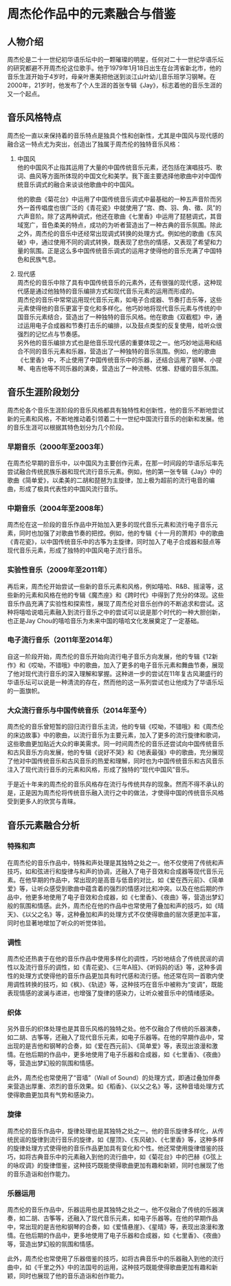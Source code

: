 # 周杰伦作品中的元素融合与借鉴

## 人物介绍

周杰伦是二十一世纪初华语乐坛中的一颗璀璨的明星，任何对二十一世纪华语乐坛的研究都避不开周杰伦这位歌手。他于1979年1月18日出生在台湾省新北市，他的音乐生涯开始于4岁时，母亲叶惠美把他送到淡江山叶幼儿音乐班学习钢琴。在2000年，21岁时，他发布了个人生涯的首张专辑《Jay》，标志着他的音乐生涯的又一个起点。

## 音乐风格特点

周杰伦一直以来保持着的音乐特点是独具个性和创新性，尤其是中国风与现代感的融合这一特点尤为突出，创造出了独属于周杰伦的独特音乐风格：

1.  中国风  
    他的中国风不止指其运用了大量的中国传统音乐元素，还包括在演唱技巧、歌词、曲风等方面所体现的中国文化和美学。我下面主要选择他歌曲中对中国传统音乐调式的融合来谈谈他歌曲中的中国风。

    他的歌曲《菊花台》中运用了中国传统音乐调式中最基础的一种五声音阶而另外一首传唱度也很广泛的《青花瓷》中就使用了“宫、商、羽、角、徵、凤”的六声音阶。除了这两种调式，他还在歌曲《七里香》中运用了琵琶调式，其音域宽广，音色柔美的特点，成功的为听者营造出了一种古典的音乐氛围。除此之外，周杰伦的音乐中还经常出现调式转换的处理方式。例如他的歌曲《东风破》中，通过使用不同的调式转换，既表现了悲伤的情感，又表现了希望和力量的氛围。正是这么多中国传统音乐调式的运用才使得他的音乐充满了中国特色和民族气息。

2.  现代感  
    周杰伦的音乐中除了具有中国传统音乐的元素外，还有很强的现代感，这种现代感是通过他独特的音乐编排方式和现代音乐元素的运用而形成的。  
    周杰伦的音乐中常常运用现代音乐元素，如电子合成器、节奏打击乐等，这些元素使得他的音乐更富于变化和多样化。他巧妙地将现代音乐元素与传统的中国音乐元素结合，营造出了一种独特的音乐风格。他在歌曲《双截棍》中，通过运用电子合成器和节奏打击乐的编排，以及鼓点类型的反复使用，给听众很强烈的记忆点与节奏感。  
    另外他的音乐编排方式也是他音乐现代感的重要体现之一。他巧妙地运用和结合不同的音乐元素和乐器，营造出了一种独特的音乐氛围。例如，他的歌曲《七里香》中，不止使用了中国传统音乐中的乐器，还结合运用了钢琴、小提琴、电吉他等不同乐器的演奏，营造出了一种流畅、优雅、舒缓的音乐氛围。

## 音乐生涯阶段划分

周杰伦各个音乐生涯阶段的音乐风格都具有独特性和创新性，他的音乐不断地尝试新的元素和风格，不断地推动着引领着二十一世纪中国流行音乐的创新和发展。他的音乐生涯可以根据其特色划分为几个阶段。

### 早期音乐（2000年至2003年）

在周杰伦早期的音乐中，以中国风为主要创作元素，在那一时间段的华语乐坛率先尝试融合传统民族乐器和现代流行音乐元素。例如，他的第一张专辑《Jay》中的歌曲《简单爱》，以柔美的二胡和琵琶为主旋律，加上极为超前的流行电音的编曲，形成了极具代表性的中国风流行音乐。

### 中期音乐（2004年至2008年）

周杰伦在这一阶段的音乐作品中开始加入更多的现代音乐元素和流行电子音乐元素，同时也加强了对歌曲节奏的把控。例如，他的专辑《十一月的萧邦》中的歌曲《青花瓷》，以中国传统音乐中的古筝为主旋律，同时加入了电子合成器和鼓点等现代音乐元素，形成了独特的中国风电子流行音乐。

### 实验性音乐（2009年至2011年）

再后来，周杰伦开始尝试一些新的音乐元素和风格，例如嘻哈、R&B、摇滚等，这些新的元素和风格在他的专辑《魔杰座》和《跨时代》中得到了充分的体现。这些音乐作品充满了实验性和探索性，展现了周杰伦对音乐创作的不断追求和尝试。这种将嘻哈说唱元素融入到流行音乐之中的尝试可以说是那个时代的一种大胆创新，也正是Jay Chou的嘻哈音乐为未来中国的嘻哈文化发展奠定了一定基础。

### 电子流行音乐（2011年至2014年）

自这一阶段开始，周杰伦的音乐开始向流行电子音乐方向发展，他的专辑《12新作》和《哎呦，不错哦》中的歌曲，加入了更多的电子音乐元素和舞曲节奏，展现了他对现代流行音乐的深入理解和掌握。这种进一步的尝试在11年复古风潮盛行的华语乐坛可以说是一种清流的存在，然而他的这一系列尝试也让他成为了华语乐坛的一面旗帜。

### 大众流行音乐与中国传统音乐（2014年至今）

周杰伦的音乐曾短暂的回归流行音乐主流，他的专辑《哎呦，不错哦》和《周杰伦的床边故事》中的歌曲，以流行音乐为主要元素，加入了更多的流行旋律和歌词，这些歌曲更加贴近大众的审美需求。同一时间周杰伦的音乐还尝试向中国传统音乐和古风音乐方向发展，他的专辑《说好不哭》和《地表最强》中的歌曲，充分展现了他对中国传统音乐和古风音乐的热爱和理解，同时也为中国传统音乐和古风音乐注入了现代流行音乐的元素和风格，形成了独特的“现代中国风”音乐。

于是近十年来的周杰伦的音乐风格存在流行与传统共存的现象。然而不得不承认的是，正是因为周杰伦将传统音乐融入流行之中的做法，才使得中国的传统音乐风格受到更多人的欣赏与青睐。

## 音乐元素融合分析

### 特殊和声

在周杰伦的音乐作品中，特殊和声处理是其独特之处之一。他不仅使用了传统和声技巧，如和弦进行和旋律与和声的协调，还融入了电子音效和合成器等现代音乐元素。在他早期的作品中，常出现的是高音与低音的对比，如《爱在西元前》、《简单爱》等，让听众感受到歌曲中蕴含着的强烈的情感对比和冲突。以及在他后期的作品中，他更多地使用了电子音效和合成器，如《七里香》、《夜曲》等，营造出梦幻般的氛围和情感。此外，周杰伦在他的作品中也常使用了叠加和声的技巧，如《晴天》、《以父之名》等，这种叠加和声的处理方式不仅使得歌曲的层次感更加丰富，同时也显著地增加了听众的听觉体验。

### 调性

周杰伦还热衷于在他的音乐作品中使用多样化的调性，巧妙地结合了传统民谣的调性以及流行音乐的调性，如《青花瓷》、《三年A班》、《听妈妈的话》等，这种多调性的处理方式使得他的音乐作品更加具有时代感和流行感。他还常在同一首歌内使用调性转换的技巧，如《枫》、《轨迹》等，这种技巧在音乐中被称为“变调”，既能表现情感的波澜与递进，也增强了旋律的感染力，让听众被音乐中的情绪感染。

### 织体

另外音乐的织体处理也是其音乐风格的独特之处。他不仅融合了传统的乐器演奏，如二胡、古筝等，还融入了现代音乐元素，如电子乐器等。在他的早期作品中，常出现的是吉他和钢琴的合奏，如《爱在西元前》、《简单爱》等，表现出浪漫和激情。在他后期的作品中，更多地使用了电子乐器和合成器，如《七里香》、《夜曲》等，营造出梦幻般的氛围和情感。

此外，周杰伦也常使用了“音墙”（Wall of Sound）的处理方式，即通过叠加伴奏来营造出厚重、浓烈的音乐效果。如《稻香》、《以父之名》等，这种音墙处理方式使得歌曲更加具有气势和感染力。

### 旋律

周杰伦的音乐作品中，旋律处理也是其独特之处之一。他的音乐旋律多样化，从传统民谣的旋律到流行音乐的旋律，如《屋顶》、《东风破》、《七里香》等，这种多样的旋律处理方式使得他的音乐作品更加具有变化和个性。他还常使用旋律借鉴的技巧，如将古典音乐中的元素融入到他的流行曲中，如《菊花台》中的巴赫《G弦上的咏叹调》的旋律借鉴，这种技巧既能使得歌曲更加有趣和新颖，同时也展现了他的音乐造诣和创作能力。

### 乐器运用

周杰伦的音乐作品中，乐器运用也是其独特之处之一。他不仅融合了传统的乐器演奏，如二胡、古筝等，还融入了现代音乐元素，如电子乐器等。在他的早期作品中，常出现的是吉他和钢琴的合奏，如《爱情悬崖》、《星晴》等，表现出浪漫和激情。在他后期的作品中，更多地使用了电子乐器和合成器，如《七里香》、《夜曲》等，营造出梦幻般的氛围和情感。

此外，周杰伦也常使用了乐器借鉴的技巧，如将古典音乐中的乐器融入到他的流行曲中，如《千里之外》中的法国号的运用，这种技巧既能使得歌曲更加有趣和新颖，同时也展现了他的音乐造诣和创作能力。
